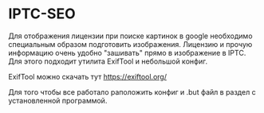# IPTC-SEO
Для отображения лицензии при поиске картинок в google необходимо специальным образом подготовить изображения. 
Лицензию и прочую информацию очень удобно "зашивать" прямо в изображение в IPTC. Для этого подходит утилита ExifTool и небольшой конфиг.

ExifTool можно скачать тут https://exiftool.org/

Для того чтобы все работало раположить конфиг и .but файл в раздел с установленной программой.
